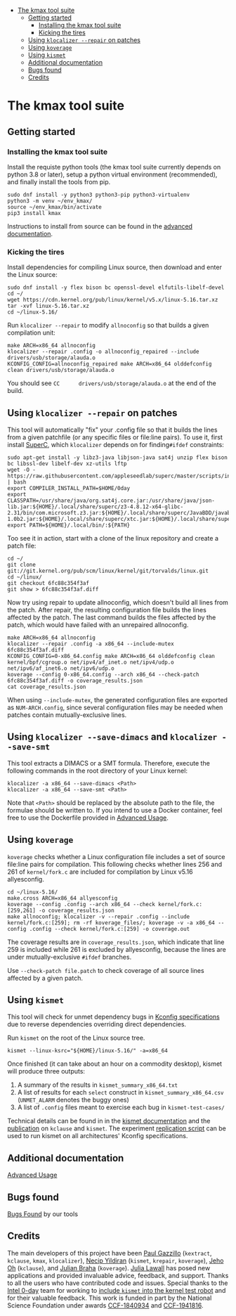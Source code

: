 <!-- START doctoc generated TOC please keep comment here to allow auto update -->
<!-- DON'T EDIT THIS SECTION, INSTEAD RE-RUN doctoc TO UPDATE -->

- [The kmax tool suite](#the-kmax-tool-suite)
  - [Getting started](#getting-started)
    - [Installing the kmax tool suite](#installing-the-kmax-tool-suite)
    - [Kicking the tires](#kicking-the-tires)
  - [Using `klocalizer --repair` on patches](#using-klocalizer---repair-on-patches)
  - [Using `koverage`](#using-koverage)
  - [Using `kismet`](#using-kismet)
  - [Additional documentation](#additional-documentation)
  - [Bugs found](#bugs-found)
  - [Credits](#credits)

<!-- END doctoc generated TOC please keep comment here to allow auto update -->


# The kmax tool suite

## Getting started

### Installing the kmax tool suite

Install the requiste python tools (the kmax tool suite currently depends on python 3.8 or later), setup a python virtual environment (recommended), and finally install the tools from pip.

    sudo dnf install -y python3 python3-pip python3-virtualenv
    python3 -m venv ~/env_kmax/
    source ~/env_kmax/bin/activate
    pip3 install kmax

Instructions to install from source can be found in the [advanced documentation](https://github.com/paulgazz/kmax/blob/master/docs/advanced.md).


### Kicking the tires

Install dependencies for compiling Linux source, then download and enter the Linux source:

    sudo dnf install -y flex bison bc openssl-devel elfutils-libelf-devel
    cd ~/
    wget https://cdn.kernel.org/pub/linux/kernel/v5.x/linux-5.16.tar.xz
    tar -xvf linux-5.16.tar.xz
    cd ~/linux-5.16/

<!-- EVERYTHING PAST HERE IS CURRENTLY UNCHANGED FROM THE DEFAULT INSTALL INSTRUCTIONS, STILL NEED TO TEST ABOVE CHANGES -->








Run `klocalizer --repair` to modify `allnoconfig` so that builds a given compilation unit:

    make ARCH=x86_64 allnoconfig
    klocalizer --repair .config -o allnoconfig_repaired --include drivers/usb/storage/alauda.o
    KCONFIG_CONFIG=allnoconfig_repaired make ARCH=x86_64 olddefconfig clean drivers/usb/storage/alauda.o
    
You should see `CC      drivers/usb/storage/alauda.o` at the end of the build.


## Using `klocalizer --repair` on patches

This tool will automatically "fix" your .config file so that it builds the lines from a given patchfile (or any specific files or file:line pairs).  To use it, first install [SuperC](https://github.com/appleseedlab/superc), which `klocalizer` depends on for finding`#ifdef` constraints:

    sudo apt-get install -y libz3-java libjson-java sat4j unzip flex bison bc libssl-dev libelf-dev xz-utils lftp
    wget -O - https://raw.githubusercontent.com/appleseedlab/superc/master/scripts/install.sh | bash
    export COMPILER_INSTALL_PATH=$HOME/0day
    export CLASSPATH=/usr/share/java/org.sat4j.core.jar:/usr/share/java/json-lib.jar:${HOME}/.local/share/superc/z3-4.8.12-x64-glibc-2.31/bin/com.microsoft.z3.jar:${HOME}/.local/share/superc/JavaBDD/javabdd-1.0b2.jar:${HOME}/.local/share/superc/xtc.jar:${HOME}/.local/share/superc/superc.jar:${CLASSPATH}
    export PATH=${HOME}/.local/bin/:${PATH}

Too see it in action, start with a clone of the linux repository and create a patch file:

    cd ~/
    git clone git://git.kernel.org/pub/scm/linux/kernel/git/torvalds/linux.git
    cd ~/linux/
    git checkout 6fc88c354f3af
    git show > 6fc88c354f3af.diff
    
Now try using repair to update allnoconfig, which doesn't build all lines from the patch.  After repair, the resulting configuration file builds the lines affected by the patch.  The last command builds the files affected by the patch, which would have failed with an unrepaired allnoconfig.

    make ARCH=x86_64 allnoconfig
    klocalizer --repair .config -a x86_64 --include-mutex 6fc88c354f3af.diff
    KCONFIG_CONFIG=0-x86_64.config make ARCH=x86_64 olddefconfig clean kernel/bpf/cgroup.o net/ipv4/af_inet.o net/ipv4/udp.o net/ipv6/af_inet6.o net/ipv6/udp.o
    koverage --config 0-x86_64.config --arch x86_64 --check-patch 6fc88c354f3af.diff -o coverage_results.json
    cat coverage_results.json
    
When using `--include-mutex`, the generated configuration files are exported as `NUM-ARCH.config`, since several configuration files may be needed when patches contain mutually-exclusive lines.

## Using `klocalizer --save-dimacs` and `klocalizer --save-smt`

This tool extracts a DIMACS or a SMT formula.
Therefore, execute the following commands in the root directory of your Linux kernel:

    klocalizer -a x86_64 --save-dimacs <Path>
    klocalizer -a x86_64 --save-smt <Path>

Note that `<Path>` should be replaced by the absolute path to the file, the formulae should be written to.
If you intend to use a Docker container, feel free to use the Dockerfile provided in [Advanced Usage](https://github.com/paulgazz/kmax/blob/master/docs/advanced.md).

## Using `koverage`

`koverage` checks whether a Linux configuration file includes a set of source file:line pairs for compilation.  This following checks whether lines 256 and 261 of `kernel/fork.c` are included for compilation by Linux v5.16 allyesconfig.

    cd ~/linux-5.16/
    make.cross ARCH=x86_64 allyesconfig
    koverage --config .config --arch x86_64 --check kernel/fork.c:[259,261] -o coverage_results.json
    make allnoconfig; klocalizer -v --repair .config --include kernel/fork.c:[259]; rm -rf koverage_files/; koverage -v -a x86_64 --config .config --check kernel/fork.c:[259] -o coverage.out

The coverage results are in `coverage_results.json`, which indicate that line 259 is included while 261 is excluded by allyesconfig, because the lines are under mutually-exclusive `#ifdef` branches.

Use `--check-patch file.patch` to check coverage of all source lines affected by a given patch.

## Using `kismet`

This tool will check for unmet dependency bugs in [Kconfig specifications](https://www.kernel.org/doc/html/latest/kbuild/kconfig-language.html#menu-attributes) due to reverse dependencies overriding direct dependencies.

Run `kismet` on the root of the Linux source tree.

    kismet --linux-ksrc="${HOME}/linux-5.16/" -a=x86_64

Once finished (it can take about an hour on a commodity desktop), kismet will produce three outputs:

  1. A summary of the results in `kismet_summary_x86_64.txt`
  2. A list of results for each `select` construct in `kismet_summary_x86_64.csv` (`UNMET_ALARM` denotes the buggy ones)
  3. A list of `.config` files meant to exercise each bug in `kismet-test-cases/`

Technical details can be found in in the [kismet documentation](https://github.com/paulgazz/kmax/blob/master/docs/advanced.md#kismet) and the [publication](https://paulgazzillo.com/papers/esecfse21.pdf) on `kclause` and `kismet`.  The experiment [replication script](https://github.com/paulgazz/kmax/blob/master/scripts/kismet_evaluation/kismet_experiments_replication.sh) can be used to run kismet on all architectures' Kconfig specifications.

## Additional documentation

[Advanced Usage](https://github.com/paulgazz/kmax/blob/master/docs/advanced.md)


## Bugs found

[Bugs Found](https://github.com/paulgazz/kmax/blob/master/docs/bugs_found.md) by our tools


## Credits

The main developers of this project have been [Paul Gazzillo](https://paulgazzillo.com) (`kextract`, `kclause`, `kmax`, `klocalizer`), [Necip Yildiran](http://www.necipyildiran.com/) (`kismet`, `krepair`, `koverage`), [Jeho Oh](https://www.linkedin.com/in/jeho-oh-110a2092/) (`kclause`), and [Julian Braha](https://julianbraha.com/) (`koverage`).  [Julia Lawall](https://pages.lip6.fr/Julia.Lawall/) has posed new applications and provided invaluable advice, feedback, and support.  Thanks to all the users who have contributed code and issues.  Special thanks to the [Intel 0-day](https://01.org/lkp) team for working to [include `kismet` into the kernel test robot](https://lore.kernel.org/all/d13eec5d-ee87-2207-05a4-1c7732bca4cd@intel.com/) and for their valuable feedback.  This work is funded in part by the National Science Foundation under awards [CCF-1840934](https://nsf.gov/awardsearch/showAward?AWD_ID=1840934) and [CCF-1941816](https://nsf.gov/awardsearch/showAward?AWD_ID=1941816).
